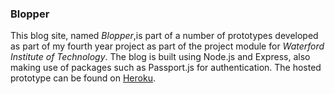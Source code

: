 ### Blopper ###

This blog site, named _Blopper_,is part of a number of prototypes developed as part of my fourth year project as part of the project module for _Waterford Institute of Technology_.
The blog is built using Node.js and Express, also making use of packages such as Passport.js for authentication. The hosted prototype can be found on [Heroku](http://blopper-v6.herokuapp.com/blogs).


